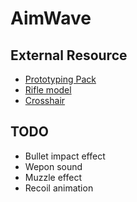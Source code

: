 # AimWave

## External Resource

- [Prototyping Pack](https://assetstore.unity.com/packages/3d/prototyping-pack-free-94277)
- [Rifle model](https://assetstore.unity.com/packages/3d/props/guns/low-poly-sci-fi-weapons-lite-296460)
- [Crosshair](https://kenney.nl/assets/crosshair-pack)

## TODO

- Bullet impact effect
- Wepon sound
- Muzzle effect
- Recoil animation
